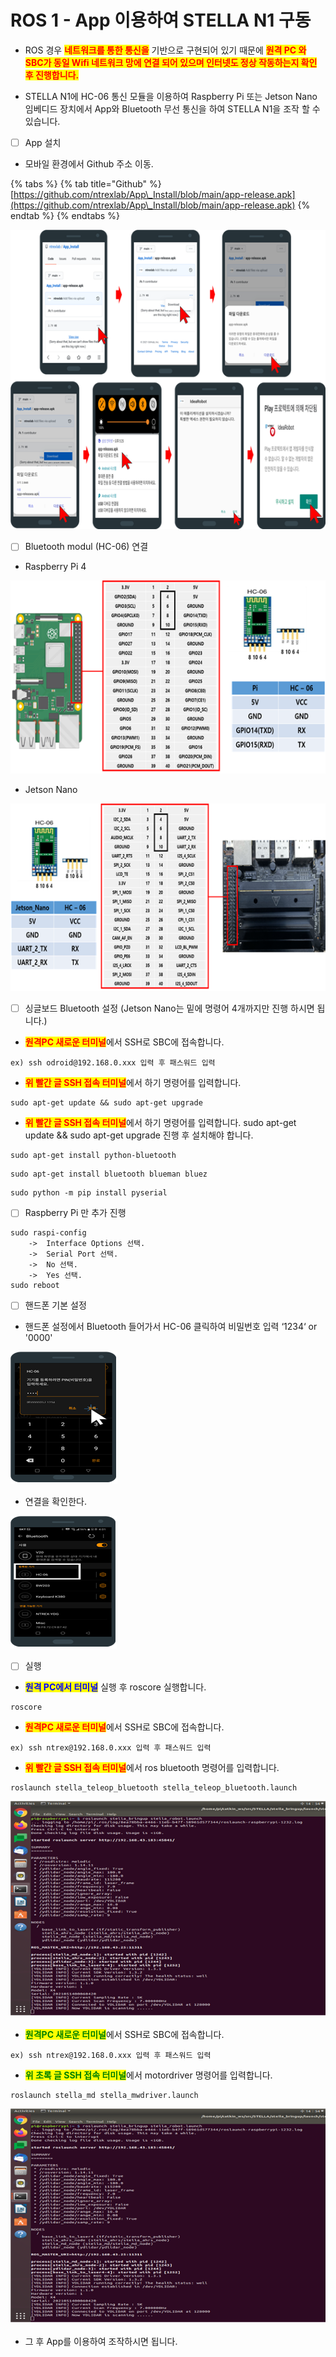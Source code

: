 # ROS 1 - App 이용하여 STELLA N1 구동

* ROS 경우 <mark style="color:red;">**네트워크를 통한 통신을**</mark> 기반으로 구현되어 있기 때문에 <mark style="color:red;">**원격 PC 와 SBC가 동일 Wifi 네트워크 망에 연결 되어 있으며 인터넷도 정상 작동하는지 확인 후 진행합니다.**</mark>    &#x20;



* STELLA N1에 HC-06 통신 모듈을 이용하여 Raspberry Pi 또는 Jetson Nano 임베디드 장치에서 App와 Bluetooth 무선 통신을 하여 STELLA N1을 조작 할 수 있습니다.

<!---->

* [ ] App 설치&#x20;

<!---->

* 모바일 환경에서 Github 주소 이동.

{% tabs %}
{% tab title="Github" %}
[https://github.com/ntrexlab/App\_Install/blob/main/app-release.apk](https://github.com/ntrexlab/App\_Install/blob/main/app-release.apk)
{% endtab %}
{% endtabs %}

![ ](../../.gitbook/assets/032.png)

* [ ] Bluetooth modul (HC-06) 연결

<!---->

* Raspberry Pi 4

![ ](../../.gitbook/assets/033.png)

* Jetson Nano

![ ](../../.gitbook/assets/034.png)

* [ ] 싱글보드 Bluetooth 설정 (Jetson Nano는 밑에 명령어 4개까지만 진행 하시면 됩니다.)

<!---->

* <mark style="color:red;">**원격PC 새로운 터미널**</mark>에서 SSH로 SBC에 접속합니다.

```
ex) ssh odroid@192.168.0.xxx 입력 후 패스워드 입력
```

* <mark style="color:red;">**위 빨간 글 SSH 접속 터미널**</mark>에서 하기 명령어를 입력합니다. &#x20;

```
sudo apt-get update && sudo apt-get upgrade
```

* <mark style="color:red;">**위 빨간 글 SSH 접속 터미널**</mark>에서 하기 명령어를 입력합니다.  sudo apt-get update && sudo apt-get upgrade 진행 후 설치해야 합니다.

```
sudo apt-get install python-bluetooth
```

```
sudo apt-get install bluetooth blueman bluez
```

```
sudo python -m pip install pyserial
```

* [ ] Raspberry Pi 만 추가 진행 &#x20;

```
sudo raspi-config
    ->  Interface Options 선택.
    ->  Serial Port 선택.
    ->  No 선택.
    ->  Yes 선택.
sudo reboot
```

* [ ] 핸드폰 기본 설정&#x20;

<!---->

* 핸드폰 설정에서 Bluetooth 들어가서 HC-06 클릭하여 비밀번호 입력 ‘1234‘ or '0000'

![ ](../../.gitbook/assets/051.png)

* 연결을 확인한다.&#x20;

![ ](../../.gitbook/assets/052.png)



* [ ] 실행&#x20;

<!---->

* <mark style="color:blue;">**원격 PC에서 터미널**</mark> <mark style="color:blue;"></mark><mark style="color:blue;"></mark> 실행 후 roscore 실행합니다.

```
roscore
```

* <mark style="color:red;">**원격PC 새로운 터미널**</mark>에서 SSH로 SBC에 접속합니다.

```
ex) ssh ntrex@192.168.0.xxx 입력 후 패스워드 입력
```

* <mark style="color:red;">**위 빨간 글 SSH 접속 터미널**</mark>에서 ros bluetooth 명령어를 입력합니다. &#x20;

```
roslaunch stella_teleop_bluetooth stella_teleop_bluetooth.launch
```

![ ](../../.gitbook/assets/022.png)

* <mark style="color:green;">**원격PC 새로운 터미널**</mark>에서 SSH로 SBC에 접속합니다.

```
ex) ssh ntrex@192.168.0.xxx 입력 후 패스워드 입력
```

* <mark style="color:green;">**위 초록 글 SSH 접속 터미널**</mark>에서 motordriver 명령어를 입력합니다. &#x20;

```
roslaunch stella_md stella_mwdriver.launch
```

<img src="../../.gitbook/assets/022.png" alt=" " data-size="original">

* 그 후 App를 이용하여 조작하시면 됩니다.&#x20;

